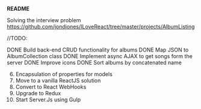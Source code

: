 **README**

Solving the interview problem https://github.com/jondjones/ILoveReact/tree/master/projects/AlbumListing

//TODO: 

DONE Build back-end CRUD functionality for albums
DONE Map JSON to AlbumCollection class
DONE Implement async AJAX to get songs form the server 
DONE Improve icons
DONE Sort albums by concatenated name 

6. Encapsulation of properties for models
1. Move to a vanilla ReactJS solution 
6. Convert to React WebHooks
7. Upgrade to Redux
8. Start Server.Js using Gulp



